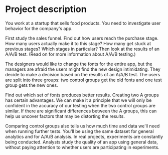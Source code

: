 # Project description
You work at a startup that sells food products. You need to investigate user behavior for the company's app. 

First study the sales funnel. Find out how users reach the purchase stage. How many users actually make it to this stage? How many get stuck at previous stages? Which stages in particular? Then look at the results of an A/A/B test. (Read on for more information about A/A/B testing.) 

The designers would like to change the fonts for the entire app, but the managers are afraid the users might find the new design intimidating. They decide to make a decision based on the results of an A/A/B test. The users are split into three groups: two control groups get the old fonts and one test group gets the new ones. 

Find out which set of fonts produces better results. Creating two A groups has certain advantages. We can make it a principle that we will only be confident in the accuracy of our testing when the two control groups are similar. If there are significant differences between the A groups, this can help us uncover factors that may be distorting the results. 

Comparing control groups also tells us how much time and data we'll need when running further tests. You'll be using the same dataset for general analytics and for A/A/B analysis. In real projects, experiments are constantly being conducted. Analysts study the quality of an app using general data, without paying attention to whether users are participating in experiments.
